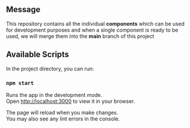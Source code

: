 ## Message

This repository contains all the individual **components** which can be used for development purposes and
when a single component is ready to be used, we will merge them into the **main** branch of this project

## Available Scripts

In the project directory, you can run:

### `npm start`

Runs the app in the development mode.\
Open [http://localhost:3000](http://localhost:3000) to view it in your browser.

The page will reload when you make changes.\
You may also see any lint errors in the console.
